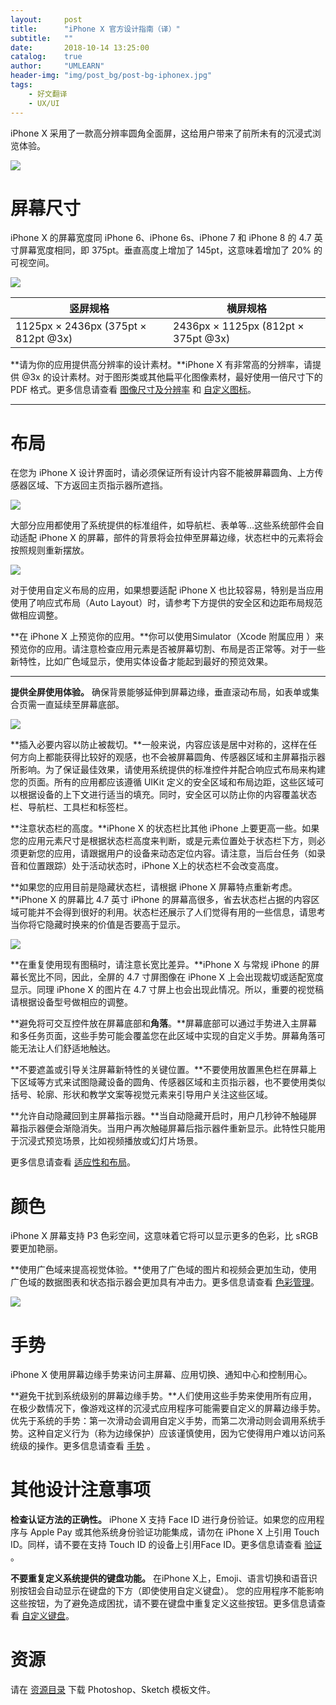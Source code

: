 ```yaml
---
layout:     post
title:      "iPhone X 官方设计指南（译）"
subtitle:   ""
date:       2018-10-14 13:25:00
catalog:    true
author:     "UMLEARN"
header-img: "img/post_bg/post-bg-iphonex.jpg"
tags:
    - 好文翻译
    - UX/UI
---
```


iPhone X 采用了一款高分辨率圆角全面屏，这给用户带来了前所未有的沉浸式浏览体验。


![](https://developer.apple.com/ios/human-interface-guidelines/images/OV_Hero.png)

# 屏幕尺寸

iPhone X 的屏幕宽度同 iPhone 6、iPhone 6s、iPhone 7 和 iPhone 8 的 4.7 英寸屏幕宽度相同，即 375pt。垂直高度上增加了 145pt，这意味着增加了 20% 的可视空间。

![](https://d2mxuefqeaa7sj.cloudfront.net/s_F2B6030312DF068EA4B1EE33F52EDB35B87E81F0DFA29D9C3560FD91C61A8F15_1505287293162_QQ20170913-1520572x.png)

| 竖屏规格                                | 横屏规格                                |
| ----------------------------------- | ----------------------------------- |
| 1125px × 2436px (375pt × 812pt @3x) | 2436px × 1125px (812pt × 375pt @3x) |

**请为你的应用提供高分辨率的设计素材。**iPhone X 有非常高的分辨率，请提供 @3x 的设计素材。对于图形类或其他扁平化图像素材，最好使用一倍尺寸下的 PDF 格式。更多信息请查看 [图像尺寸及分辨率](https://developer.apple.com/ios/human-interface-guidelines/icons-and-images/image-size-and-resolution/) 和 [自定义图标](https://developer.apple.com/ios/human-interface-guidelines/icons-and-images/custom-icons/)。
****
# 布局

在您为 iPhone X 设计界面时，请必须保证所有设计内容不能被屏幕圆角、上方传感器区域、下方返回主页指示器所遮挡。


![](https://d2mxuefqeaa7sj.cloudfront.net/s_F2B6030312DF068EA4B1EE33F52EDB35B87E81F0DFA29D9C3560FD91C61A8F15_1505288414248_image.png)


大部分应用都使用了系统提供的标准组件，如导航栏、表单等…这些系统部件会自动适配 iPhone X 的屏幕，部件的背景将会拉伸至屏幕边缘，状态栏中的元素将会按照规则重新摆放。

![](https://d2mxuefqeaa7sj.cloudfront.net/s_F2B6030312DF068EA4B1EE33F52EDB35B87E81F0DFA29D9C3560FD91C61A8F15_1505288911145_image.png)


对于使用自定义布局的应用，如果想要适配 iPhone X 也比较容易，特别是当应用使用了响应式布局（Auto Layout）时，请参考下方提供的安全区和边距布局规范做相应调整。

**在 iPhone X 上预览你的应用。**你可以使用Simulator（Xcode 附属应用 ）来预览你的应用。请注意检查应用元素是否被屏幕切割、布局是否正常等。对于一些新特性，比如广色域显示，使用实体设备才能起到最好的预览效果。
****
**提供全屏使用体验。** 确保背景能够延伸到屏幕边缘，垂直滚动布局，如表单或集合页需一直延续至屏幕底部。

![](https://d2mxuefqeaa7sj.cloudfront.net/s_F2B6030312DF068EA4B1EE33F52EDB35B87E81F0DFA29D9C3560FD91C61A8F15_1505295081419_image.png)


**插入必要内容以防止被裁切。**一般来说，内容应该是居中对称的，这样在任何方向上都能获得比较好的观感，也不会被屏幕圆角、传感器区域和主屏幕指示器所影响。为了保证最佳效果，请使用系统提供的标准控件并配合响应式布局来构建您的页面。所有的应用都应该遵循 UIKit 定义的安全区域和布局边距，这些区域可以根据设备的上下文进行适当的填充。同时，安全区可以防止你的内容覆盖状态栏、导航栏、工具栏和标签栏。

**注意状态栏的高度。**iPhone X 的状态栏比其他 iPhone 上要更高一些。如果您的应用元素尺寸是根据状态栏高度来判断，或是元素位置处于状态栏下方，则必须更新您的应用，请跟据用户的设备来动态定位内容。请注意，当后台任务（如录音和位置跟踪）处于活动状态时，iPhone X上的状态栏不会改变高度。

**如果您的应用目前是隐藏状态栏，请根据 iPhone X 屏幕特点重新考虑。**iPhone X 的屏幕比 4.7 英寸 iPhone 的屏幕高很多，省去状态栏占据的内容区域可能并不会得到很好的利用。状态栏还展示了人们觉得有用的一些信息，请思考当你将它隐藏时换来的价值是否要高于显示。

![](https://d2mxuefqeaa7sj.cloudfront.net/s_F2B6030312DF068EA4B1EE33F52EDB35B87E81F0DFA29D9C3560FD91C61A8F15_1505297032330_image.png)


**在重复使用现有图稿时，请注意长宽比差异。**iPhone X 与常规 iPhone 的屏幕长宽比不同，因此，全屏的 4.7 寸屏图像在 iPhone X 上会出现裁切或适配宽度显示。同理 iPhone X 的图片在 4.7 寸屏上也会出现此情况。所以，重要的视觉稿请根据设备型号做相应的调整。

**避免将可交互控件放在屏幕底部和****角落****。**屏幕底部可以通过手势进入主屏幕和多任务页面，这些手势可能会覆盖您在此区域中实现的自定义手势。屏幕角落可能无法让人们舒适地触达。

**不要遮盖或引导关注屏幕新特性的关键位置。**不要使用放置黑色栏在屏幕上下区域等方式来试图隐藏设备的圆角、传感器区域和主页指示器，也不要使用类似括号、轮廓、形状和教学文案等视觉元素来引导用户关注这些区域。

**允许自动隐藏回到主屏幕指示器。**当自动隐藏开启时，用户几秒钟不触碰屏幕指示器便会渐隐消失。当用户再次触碰屏幕后指示器件重新显示。此特性只能用于沉浸式预览场景，比如视频播放或幻灯片场景。

更多信息请查看 [适应性和布局](https://developer.apple.com/ios/human-interface-guidelines/visual-design/adaptivity-and-layout/)。


# 颜色

iPhone X 屏幕支持 P3 色彩空间，这意味着它将可以显示更多的色彩，比 sRGB 要更加艳丽。

**使用广色域来提高视觉体验。**使用了广色域的图片和视频会更加生动，使用广色域的数据图表和状态指示器会更加具有冲击力。更多信息请查看 [色彩管理](https://developer.apple.com/ios/human-interface-guidelines/visual-design/color/#color-management)。

![](https://d2mxuefqeaa7sj.cloudfront.net/s_F2B6030312DF068EA4B1EE33F52EDB35B87E81F0DFA29D9C3560FD91C61A8F15_1505302114719_image.png)

# 手势

iPhone X 使用屏幕边缘手势来访问主屏幕、应用切换、通知中心和控制用心。

**避免干扰到系统级别的屏幕边缘手势。**人们使用这些手势来使用所有应用，在极少数情况下，像游戏这样的沉浸式应用程序可能需要自定义的屏幕边缘手势。优先于系统的手势：第一次滑动会调用自定义手势，而第二次滑动则会调用系统手势。这种自定义行为（称为边缘保护）应该谨慎使用，因为它使得用户难以访问系统级的操作。更多信息请查看 [手势](https://developer.apple.com/ios/human-interface-guidelines/user-interaction/gestures/) 。


# 其他设计注意事项

**检查认证方法的正确性。** iPhone X 支持 Face ID 进行身份验证。如果您的应用程序与 Apple Pay 或其他系统身份验证功能集成，请勿在 iPhone X 上引用 Touch ID。同样，请不要在支持 Touch ID 的设备上引用Face ID。更多信息请查看 [验证](https://developer.apple.com/ios/human-interface-guidelines/user-interaction/authentication/) 。

**不要重复定义系统提供的键盘功能。** 在iPhone X上，Emoji、语言切换和语音识别按钮会自动显示在键盘的下方（即使使用自定义键盘）。 您的应用程序不能影响这些按钮，为了避免造成困扰，请不要在键盘中重复定义这些按钮。更多信息请查看 [自定义键盘](https://developer.apple.com/ios/human-interface-guidelines/extensions/custom-keyboards/)。


# 资源

请在 [资源目录](https://developer.apple.com/design/resources/#ios-apps) 下载 Photoshop、Sketch 模板文件。



